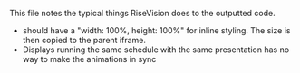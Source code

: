 This file notes the typical things RiseVision does to the outputted code.

- <body> should have a "width: 100%, height: 100%" for inline styling. The size is then copied to the parent iframe.
- Displays running the same schedule with the same presentation has no way to make the animations in sync
